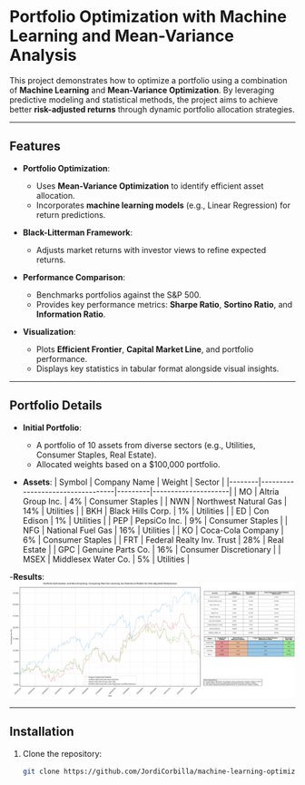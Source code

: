 # Portfolio Optimization with Machine Learning and Mean-Variance Analysis

This project demonstrates how to optimize a portfolio using a combination of **Machine Learning** and **Mean-Variance Optimization**. By leveraging predictive modeling and statistical methods, the project aims to achieve better **risk-adjusted returns** through dynamic portfolio allocation strategies.

---

## **Features**
- **Portfolio Optimization**:
  - Uses **Mean-Variance Optimization** to identify efficient asset allocation.
  - Incorporates **machine learning models** (e.g., Linear Regression) for return predictions.

- **Black-Litterman Framework**:
  - Adjusts market returns with investor views to refine expected returns.

- **Performance Comparison**:
  - Benchmarks portfolios against the S&P 500.
  - Provides key performance metrics: **Sharpe Ratio**, **Sortino Ratio**, and **Information Ratio**.

- **Visualization**:
  - Plots **Efficient Frontier**, **Capital Market Line**, and portfolio performance.
  - Displays key statistics in tabular format alongside visual insights.

---

## **Portfolio Details**
- **Initial Portfolio**:
  - A portfolio of 10 assets from diverse sectors (e.g., Utilities, Consumer Staples, Real Estate).
  - Allocated weights based on a $100,000 portfolio.

- **Assets**:
  | Symbol | Company Name                     | Weight  | Sector              |
  |--------|----------------------------------|---------|---------------------|
  | MO     | Altria Group Inc.               | 4%      | Consumer Staples    |
  | NWN    | Northwest Natural Gas           | 14%     | Utilities           |
  | BKH    | Black Hills Corp.               | 1%      | Utilities           |
  | ED     | Con Edison                      | 1%      | Utilities           |
  | PEP    | PepsiCo Inc.                    | 9%      | Consumer Staples    |
  | NFG    | National Fuel Gas               | 16%     | Utilities           |
  | KO     | Coca-Cola Company               | 6%      | Consumer Staples    |
  | FRT    | Federal Realty Inv. Trust       | 28%     | Real Estate         |
  | GPC    | Genuine Parts Co.               | 16%     | Consumer Discretionary |
  | MSEX   | Middlesex Water Co.             | 5%      | Utilities           |

-**Results**:
![](https://github.com/JordiCorbilla/machine-learning-optimization-portfolio/raw/main/machine_learning_optimization_20250107_214207.png)

---

## **Installation**
1. Clone the repository:
   ```bash
   git clone https://github.com/JordiCorbilla/machine-learning-optimization-portfolio.git
